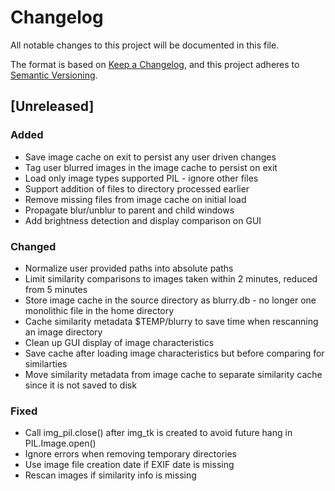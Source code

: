 # Changelog

All notable changes to this project will be documented in this file.

The format is based on [Keep a Changelog](https://keepachangelog.com/en/1.1.0/),
and this project adheres to [Semantic Versioning](https://semver.org/spec/v2.0.0.html).

## [Unreleased]

### Added

- Save image cache on exit to persist any user driven changes
- Tag user blurred images in the image cache to persist on exit
- Load only image types supported PIL - ignore other files
- Support addition of files to directory processed earlier
- Remove missing files from image cache on initial load
- Propagate blur/unblur to parent and child windows
- Add brightness detection and display comparison on GUI

### Changed

- Normalize user provided paths into absolute paths
- Limit similarity comparisons to images taken within 2 minutes, reduced from 5 minutes
- Store image cache in the source directory as blurry.db - no longer one monolithic file in the home directory
- Cache similarity metadata $TEMP/blurry to save time when rescanning an image directory
- Clean up GUI display of image characteristics
- Save cache after loading image characteristics but before comparing for similarties
- Move similarity metadata from image cache to separate similarity cache since it is not saved to disk

### Fixed

- Call img_pil.close() after img_tk is created to avoid future hang in PIL.Image.open()
- Ignore errors when removing temporary directories
- Use image file creation date if EXIF date is missing
- Rescan images if similarity info is missing